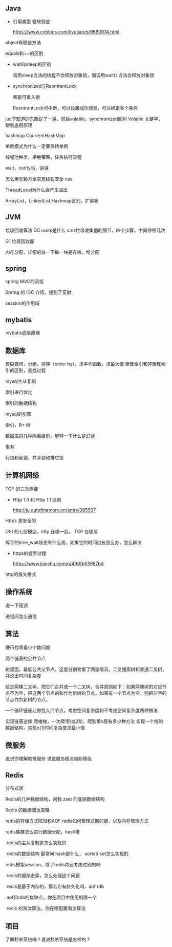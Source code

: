 ## Java

* 引用类型 强软弱虚

  https://www.cnblogs.com/liyutian/p/9690974.html

object有哪些方法

equals和==的区别

* wait和sleep的区别

  调用sleep方法的线程不会释放对象锁，而调用wait() 方法会释放对象锁

* synchronized与ReentrantLock

  都是可重入锁

  ReentrantLock可中断，可以设置成乐观锁，可以绑定多个条件

juc下知道的东西说了一遍，然后volatile，synchronized区别    Volatile 关键字，聊到底层原理   

hashmap CourrentHashMap 

单例模式为什么一定要保持单例

线程池种类，拒绝策略，任务执行流程   

wait，notify吗，讲讲

怎么用无锁方案实现线程安全 cas

 ThreadLocal为什么会产生溢出

ArrayList，LinkedList,Hashmap区别，扩容等 

## JVM

垃圾回收算法
 GC roots是什么
 cms垃圾收集器的细节，四个步骤，中间停顿几次

G1 垃圾回收器   

内存分配，详细的说一下每一块是存啥，堆分配   

##  spring

spring MVC的流程

Spring 的 IOC  介绍，提到了反射

session的作用域

## mybatis

mybatis底层原理  

## 数据库

模糊查询，分组，排序（order by），求平均函数，求最大值
 聚簇索引和非聚簇索引的区别，查找过程

mysql主从复制

索引进行优化

索引的数据结构

mysql的引擎

索引，B+ 树   

数据库的几种隔离级别，解释一下什么是幻读  

事务

行锁和表锁，共享锁和排它锁 

## 计算机网络

TCP 的三次连接   

* Http 1.0 和 Http 1.1 区别

  http://ju.outofmemory.cn/entry/305537

Https 是安全的

OSI 的七层模型，http 在哪一层， TCP 在哪层

挥手的time_wait状态有什么用，如果它的时间过长怎么办，怎么解决

* https的握手过程

  https://www.jianshu.com/p/490fb53967bd

 http的报文格式

## 操作系统

说一下死锁  

进程间怎么通信

## 算法

硬币找零最小个数问题

两个链表的公共节点

树里面，最低公共父节点，这里分别考察了两张情况，二叉搜索树和普通二叉树，并说出时间复杂度

给定两棵二叉树，把它们合并成一个二叉树，合并规则如下：如果两棵树的对应节点不为空，把这两个节点的和作为新树的节点，如果有一个节点为空，则把非空的节点作为新树的节点。  

一个循环链表让你找入口节点。考虑空间复杂度和不考虑空间复杂度两种做法

实现链表逆序
 爬楼梯，一次爬1阶或2阶，爬到第n层有多少种方法
 实现一个栈的数据结构，实现o(1)时间复杂度求最小值  

## 微服务

说说你理解的微服务
说说服务限流熔断降级



## Redis

分布式锁

Redis的几种数据结构，问我 zset 的底层数据结构

Redis 的数据淘汰策略   

 redis的存储方式RDB和AOF
 redis如何管理过期的键，以及内存管理方式

 redis集群怎么进行数据分配，hash槽      

​      redis的主从复制是怎么实现的      

​      redis的数据结构 最常问 hash是什么， sorted set怎么实现的

 redis模拟session，除了redis你还考虑过别的吗      

​      redis的缓存击穿，怎么处理这个问题      

​      redis是基于内存的，那么它有持久化吗，aof  rdb      

​      aof和rdb的优缺点，你在项目中使用的哪一个      

​      redis 的淘汰算法，你在哪配置淘汰算法

## 项目

了解秒杀系统吗？说说秒杀系统是怎样的？